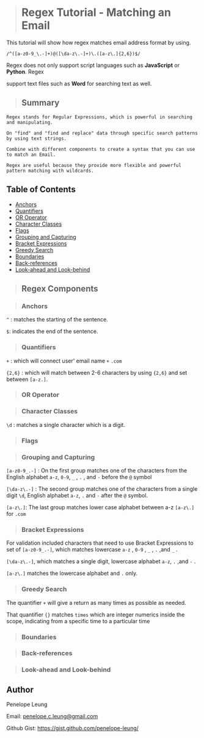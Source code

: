 ># Regex Tutorial - Matching an Email

This tutorial will show how regex matches email address format by using. 

`/^([a-z0-9_\.-]+)@([\da-z\.-]+)\.([a-z\.]{2,6})$/`

Regex does not only support script languages such as __JavaScript__ or __Python__. Regex 

support text files such as __Word__ for searching text as well.

>## Summary
````
Regex stands for Regular Expressions, which is powerful in searching and manipulating. 

On "find" and "find and replace" data through specific search patterns by using text strings.

Combine with different components to create a syntax that you can use to match an Email. 

Regex are useful because they provide more flexible and powerful pattern matching with wildcards.

````
## Table of Contents

- [Anchors](#anchors)
- [Quantifiers](#quantifiers)
- [OR Operator](#or-operator)
- [Character Classes](#character-classes)
- [Flags](#flags)
- [Grouping and Capturing](#grouping-and-capturing)
- [Bracket Expressions](#bracket-expressions)
- [Greedy Search](#greedy-search)
- [Boundaries](#boundaries)
- [Back-references](#back-references)
- [Look-ahead and Look-behind](#look-ahead-and-look-behind)

>## Regex Components

>### Anchors

`^` : matches the starting of the sentence.

`$`: indicates the end of the sentence.

>### Quantifiers

`+` : which will connect user' email name `+` `.com`

`{2,6}` : which will match between 2-6 characters by using `{2,6}` and set between `[a-z.]`. 


>### OR Operator

>### Character Classes
`\d` : matches a single character which is a digit.

>### Flags

>### Grouping and Capturing
`[a-z0-9_.-]` : On the first group matches one of the characters from the English alphabet `a-z`, `0-9`, `_` , `.` , and `-` before the `@` symbol

`[\da-z\.-]` : The second group matches one of the characters from a single digit `\d`, English alphabet `a-z`, `.` and `-` 
 after the `@` symbol.

`[a-z\.]`: The last group matches lower case alphabet between a-z `[a-z\.]` for `.com`

>### Bracket Expressions

For validation included characters that need to use Bracket Expressions to set of `[a-z0-9_.-]`, which matches lowercase `a-z` , `0-9` , `_` , `.` ,and `_` .

`[\da-z\.-]`, which matches a single digit, lowercase alphabet `a-z`, `.` ,and `-` .

`[a-z\.]` matches the lowercase alphabet and `.` only.

>### Greedy Search

The quantifier `+` will give a return as many times as possible as needed.

That quantifier `{}` matches `times` which are integer numerics inside the scope, indicating from a specific time to a particular time

>### Boundaries

>### Back-references

>### Look-ahead and Look-behind

## Author

Penelope Leung

Email: <url> penelope.c.leung@gmail.com

Github Gist: <url> https://gist.github.com/penelope-leung/
